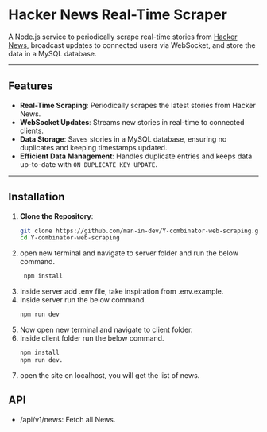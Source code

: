 # Hacker News Real-Time Scraper

A Node.js service to periodically scrape real-time stories from [Hacker News](https://news.ycombinator.com/), broadcast updates to connected users via WebSocket, and store the data in a MySQL database.  

---

## Features

- **Real-Time Scraping**: Periodically scrapes the latest stories from Hacker News.
- **WebSocket Updates**: Streams new stories in real-time to connected clients.
- **Data Storage**: Saves stories in a MySQL database, ensuring no duplicates and keeping timestamps updated.
- **Efficient Data Management**: Handles duplicate entries and keeps data up-to-date with `ON DUPLICATE KEY UPDATE`.

---

## Installation

1. **Clone the Repository**:
   ```bash
   git clone https://github.com/man-in-dev/Y-combinator-web-scraping.git
   cd Y-combinator-web-scraping
2. open new terminal and navigate to server folder and run the below command.
   ```bash
    npm install
3. Inside server add .env file, take inspiration from .env.example.
4. Inside server run the below command.
   ```bash
   npm run dev
5. Now open new terminal and navigate to client folder.
6. Inside client folder run the below command.
   ```bash
   npm install
   npm run dev.
7. open the site on localhost, you will get the list of news.

## API
- /api/v1/news: Fetch all News.
